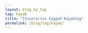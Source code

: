 ```yaml
---
layout: blog_by_tag
tag: kayak
title: "Itineraries tagged Kayaking"
permalink: /blog/tag/kayak/
---
```

